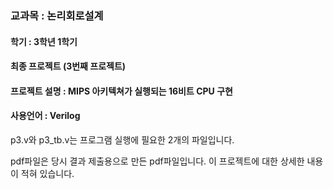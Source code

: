 ### 교과목 : 논리회로설계
#### 학기 : 3학년 1학기
#### 최종 프로젝트 (3번째 프로젝트)
#### 프로젝트 설명 : MIPS 아키텍쳐가 실행되는 16비트 CPU 구현
#### 사용언어 : Verilog

p3.v와 p3_tb.v는 프로그램 실행에 필요한 2개의 파일입니다.

pdf파일은 당시 결과 제출용으로 만든 pdf파일입니다. 이 프로젝트에 대한 상세한 내용이 적혀 있습니다.
